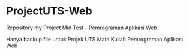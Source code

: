 # ProjectUTS-Web
Repository my Project Mid Test - Pemrograman Aplikasi Web

Hanya backup file untuk Projek UTS Mata Kuliah Pemrograman Aplikasi Web
